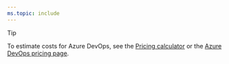 ```yaml
---
ms.topic: include
---
```


> [!TIP]
> To estimate costs for Azure DevOps, see the [Pricing calculator](https://azure.microsoft.com/pricing/calculator/?service=azure-devops) or the [Azure DevOps pricing page](https://azure.microsoft.com/pricing/details/devops/azure-devops-services/).

